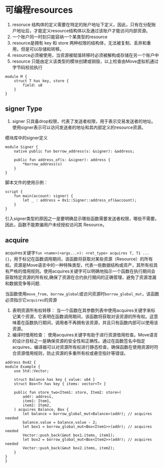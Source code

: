 # 可编程resources
1. resoruce 结构体的定义需要在特定的账户地址下定义，因此，只有在分配账户地址后，才能定义resource结构体以及通过该账户才能访问内部资源。
2. 一个账户同一时刻只能容纳一个某类型的resource
3. resource是拥有 key 和 store 两种权限的结构体，无法被复制、丢弃和重用，但是可以存储和转移。
4. resource必须被使用，当资源被赋值转移时必须被解构或存储在另一个账户中
5. resource 只能由定义该类型的模块创建或销毁，以上检查由Move虚拟机通过字节码校验执行

```text
module M {
    struct T has key, store {
        field: u8
    }
}
```

## signer Type
1. signer 只具备drop权限，代表了发送者权限，用于表示交易发送者的地址。使用signer表示可以访问发送者的地址和其内部定义的resource资源。

模块库中的signer定义
```text
module Signer {
    native public fun borrow_address(s: &signer): &address;

    public fun address_of(s: &signer): address {
        *borrow_address(s)
    }
}
```
脚本文件的使用示例：
```text
script {
    fun main(account: signer) {
        let _ : address = 0x1::Signer::address_of(&account);
    }
}
```
引入signer类型的原因之一是要明确显示哪些函数需要发送者权限，哪些不需要。因此，函数不能欺骗用户未经授权访问其 Resource。

## acquire
acquires关键字```fun <name>(<args...>): <ret_type> acquires T, T1 ... {}```，用于标记在函数调用期间，该函数将获取对某些资源（Resource）的所有权。资源是Move语言中的一种特殊类型，代表一些数据结构或资产，其所有权具有严格的借用规则。使用acquires关键字可以明确地指示一个函数在执行期间会获取特定资源的所有权,确保了资源在合约执行期间的正确管理，避免了资源泄漏和数据竞争等问题.

当函数使用```move_from```、```borrow_global```或访问资源时```borrow_global_mut```，该函数必须指示它```acquires```的资源

1. 表明资源所有权转移： 当一个函数在其参数列表中使用acquires关键字来标记某个资源，它表明在函数调用期间，该函数将获取对该资源的所有权。这意味着在函数执行期间，调用者不再拥有该资源，并且只有函数内部可以使用该资源。
2. 编译时借用检查： 使用acquires关键字有助于进行资源借用检查。Move语言的设计目标之一是确保资源的安全性和正确性。通过在函数签名中指定acquires，编译器可以对资源所有权进行静态检查，确保函数在使用资源时符合资源借用规则，防止资源的多重所有权或悬空指针等错误。
```text
address 0x42 {
module Example {
    use Std::Vector;

    struct Balance has key { value: u64 }
    struct Box<T> has key { items: vector<T> }

    public fun store_two<Item1: store, Item2: store>(
        addr: address,
        item1: Item1,
        item2: Item2,
    ) acquires Balance, Box {
        let balance = borrow_global_mut<Balance>(addr); // acquires needed
        balance.value = balance.value - 2;
        let box1 = borrow_global_mut<Box<Item1>>(addr); // acquires needed
        Vector::push_back(&mut box1.items, item1);
        let box2 = borrow_global_mut<Box<Item2>>(addr); // acquires needed
        Vector::push_back(&mut box2.items, item2);
    }
}
}
```
